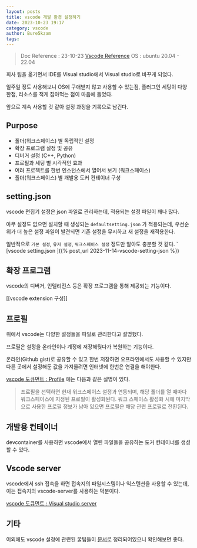 ```yaml
---
layout: posts
title: vscode 개발 환경 설정하기
date: 2023-10-23 19:17
category: vscode
author: Bure5kzam
tags:
---
```


> Doc Reference : 23-10-23 [Vscode  Reference](https://code.visualstudio.com/docs)
> OS : ubuntu 20.04 - 22.04

회사 팀을 옮기면서 IDE를 Visual studio에서 Visual studio로 바꾸게 되었다.

일주일 정도 사용해보니 OS에 구애받지 않고 사용할 수 있는점, 플러그인 세팅이 다양한점, 리소스를 적게 잡아먹는 점이 마음에 들었다.

앞으로 계속 사용할 것 같아 설정 과정을 기록으로 남긴다.

## Purpose

- 폴더(워크스페이스) 별 독립적인 설정
- 확장 프로그램 설정 및 공유
- 디버거 설정 (C++, Python)
- 프로필과 세팅 별 시각적인 효과
- 여러 프로젝트를 한번 인스턴스에서 열어서 보기 (워크스페이스)
- 폴더(워크스페이스) 별 개발용 도커 컨테이너 구성

## setting.json

vscode 편집기 설정은 json 파일로 관리하는데, 적용되는 설정 파일이 꽤나 많다.

아무 설정도 없으면 설치할 때 생성되는 `defaultsetting.json` 가 적용되는데, 우선순위가 더 높은 설정 파일이 발견되면 기존 설정을 무시하고 새 설정을 재적용한다.

일반적으로 `기본 설정`, `유저 설정`, `워크스페이스 설정` 정도만 알아도 충분할 것 같다.
`
[vscode setting.json ]({% post_url 2023-11-14-vscode-setting-json %})

## 확장 프로그램

vscode의 디버거, 인텔리전스 등은 확장 프로그램을 통해 제공되는 기능이다.

[[vscode extension 구성]]

## 프로필

위에서 vscode는 다양한 설정들을 파일로 관리한다고 설명했다.

프로필은 설정을 온라인이나 계정에 저장해둿다가 복원하는 기능이다.

온라인(Github gist)로 공유할 수 있고 한번 저장하면 오프라인에서도 사용할 수 있지만 다른 곳에서 설정해둔 값을 가져올려면 인터넷에 한번은 연결을 해야한다.

[vscode 도큐먼트 : Profile](https://code.visualstudio.com/docs/editor/profiles) 에는 다음과 같은 설명이 있다.

> 프로필을 선택하면 현재 워크스페이스 설정과 연동되며, 해당 폴더를 열 때마다 워크스페이스에 지정된 프로필이 활성화된다. 
> 워크 스페이스 활성화 시에 마지막으로 사용한 프로필 정보가 남아 있으면 프로필은 해당 관련 프로필로 전환된다.

## 개발용 컨테이너

devcontainer를 사용하면 vscode에서 열린 파일들을 공유하는 도커 컨테이너를 생성할 수 있다.

## Vscode server

vscode에서 ssh 접속을 하면 접속지의 파일시스템이나 익스텐션을 사용할 수 있는데, 이는 접속지의 vscode-server를 사용하는 덕분이다.

[vscode 도큐먼트 : Visual studio server](https://code.visualstudio.com/docs/remote/vscode-server)


## 기타

이외에도 vscode 설정에 관련된 꿀팁들이 [문서](https://code.visualstudio.com/docs/getstarted/tips-and-tricks)로 정리되어있으니 확인해보면 좋다.